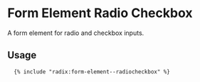 # Form Element Radio Checkbox

A form element for radio and checkbox inputs.

## Usage

```twig
  {% include "radix:form-element--radiocheckbox" %}
```
